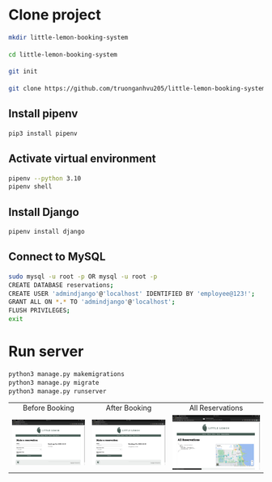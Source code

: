 # Clone project
```bash
mkdir little-lemon-booking-system

cd little-lemon-booking-system

git init

git clone https://github.com/truonganhvu205/little-lemon-booking-system.git
```

## Install pipenv
```bash
pip3 install pipenv
```

## Activate virtual environment
```bash
pipenv --python 3.10
pipenv shell
```

## Install Django
```bash
pipenv install django
```

## Connect to MySQL
```bash
sudo mysql -u root -p OR mysql -u root -p
CREATE DATABASE reservations;
CREATE USER 'admindjango'@'localhost' IDENTIFIED BY 'employee@123!';
GRANT ALL ON *.* TO 'admindjango'@'localhost';
FLUSH PRIVILEGES;
exit
```

# Run server
```bash
python3 manage.py makemigrations
python3 manage.py migrate
python3 manage.py runserver
```

<table align='center'>
  <tr align='center'>
    <td>Before Booking</td>
    <td>After Booking</td>
    <td>All Reservations</td>
  </tr>
  <tr align='center'>
    <td>
      <img src='https://github.com/truonganhvu205/little-lemon-booking-system/blob/main/little-lemon-booking-system-django-truong-anh-vu-12-15-2023.png/little-lemon-booking-system-django-truong-anh-vu-12-15-2023-pic-1.png' />
    </td>
    <td>
      <img src='https://github.com/truonganhvu205/little-lemon-booking-system/blob/main/little-lemon-booking-system-django-truong-anh-vu-12-15-2023.png/little-lemon-booking-system-django-truong-anh-vu-12-15-2023-pic-2.png' />
    </td>
    <td>
      <img src='https://github.com/truonganhvu205/little-lemon-booking-system/blob/main/little-lemon-booking-system-django-truong-anh-vu-12-15-2023.png/little-lemon-booking-system-django-truong-anh-vu-12-15-2023-pic-3.png' />
    </td>
  </tr>
</table>
